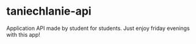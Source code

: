 # taniechlanie-api
Application API made by student for students. Just enjoy friday evenings with this app!
